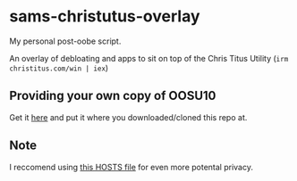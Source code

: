 # sams-christutus-overlay

My personal post-oobe script.

An overlay of debloating and apps to sit on top of the Chris Titus Utility (```irm christitus.com/win | iex```)

## Providing your own copy of OOSU10

Get it [here](https://www.oo-software.com/shutup10) and put it where you downloaded/cloned this repo at.

## Note

I reccomend using [this HOSTS file](https://gitlab.com/hagezi/mirror/-/raw/main/dns-blocklists/hosts/native.winoffice.txt) for even more potental privacy.